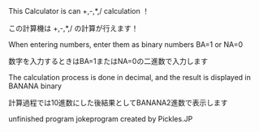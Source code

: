 This Calculator is can +,-,*,/ calculation ！

この計算機は +,-,*,/ の計算が行えます！

When entering numbers, enter them as binary numbers BA=1 or NA=0

数字を入力するときはBA=1またはNA=0の二進数で入力します

The calculation process is done in decimal, and the result is displayed in BANANA binary

計算過程では10進数にした後結果としてBANANA2進数で表示します


unfinished program jokeprogram created by Pickles.JP

